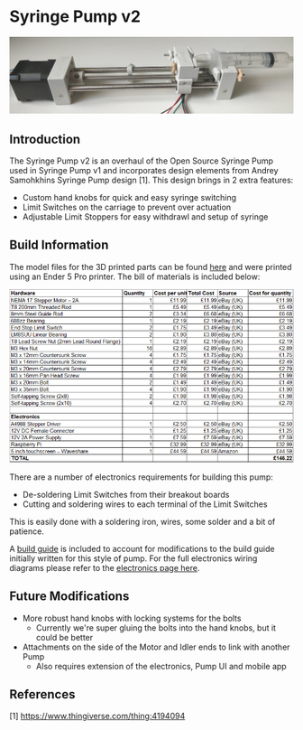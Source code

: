 # Syringe Pump v2

![Syinge Pump v2 Image](./images/pump-v2-pic.jpg)

## Introduction

The Syringe Pump v2 is an overhaul of the Open Source Syringe Pump used in Syringe Pump v1 and incorporates
design elements from Andrey Samohkhins Syringe Pump design [1]. This design brings in 2 extra features:

* Custom hand knobs for quick and easy syringe switching
* Limit Switches on the carriage to prevent over actuation
* Adjustable Limit Stoppers for easy withdrawl and setup of syringe

## Build Information

The model files for the 3D printed parts can be found [here](./stl-files) and were printed using an Ender 5 Pro printer. The bill of materials is included below:

![Bill of Materials](./images/bill-of-materials.PNG)

There are a number of electronics requirements for building this pump:

* De-soldering Limit Switches from their breakout boards
* Cutting and soldering wires to each terminal of the Limit Switches

This is easily done with a soldering iron, wires, some solder and a bit of patience.

A [build guide](./build-guide.md) is included to account for modifications to the build guide initially written
for this style of pump. For the full electronics wiring diagrams please refer to the [electronics page here](././electronics/README.md).

## Future Modifications

* More robust hand knobs with locking systems for the bolts
  - Currently we're super gluing the bolts into the hand knobs, but it could be better
* Attachments on the side of the Motor and Idler ends to link with another Pump
  - Also requires extension of the electronics, Pump UI and mobile app

## References

[1] https://www.thingiverse.com/thing:4194094
